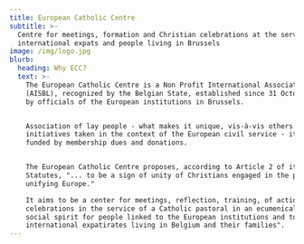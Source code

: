 ```yaml
---
title: European Catholic Centre
subtitle: >-
  Centre for meetings, formation and Christian celebrations at the service of
  international expats and people living in Brussels
image: /img/logo.jpg
blurb:
  heading: Why ECC?
  text: >-
    The European Catholic Centre is a Non Profit International Association
    (AISBL), recognized by the Belgian State, established since 31 October 1963
    by officials of the European institutions in Brussels.


    Association of lay people - what makes it unique, vis-à-vis others
    initiatives taken in the context of the European civil service - it is fully
    funded by membership dues and donations.


    The European Catholic Centre proposes, according to Article 2 of its
    Statutes, "... to be a sign of unity of Christians engaged in the process of
    unifying Europe."

    It aims to be a center for meetings, reflection, training, of action and
    celebrations in the service of a Catholic pastoral in an ecumenical and
    social spirit for people linked to the European institutions and to the
    international expatirates living in Belgium and their families".
---
```


